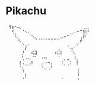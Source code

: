 # Pikachu



     ⢻⣶⠢⢄⠀⠀⠀⠀⠀⠀⠀⠀⠀⠀⠀⠀⠀⠀⠀⠀⠀⠀⠀⢀⣀
     ⠀⢻⡀⠀⠈⠢⢄⠀⠀⠀⠀⠀⠀⠀⠀⠀⠀⠀⠀⣀⠤⠒⠉⣿⡟
     ⠀⠀⠣⡀⠀⠀⠀⠑⢄⢀⣀⣀⣀⣀⣀⣀⠤⠒⠉⠀⠀⠀⢠⠟⠀
     ⠀⠀⠀⠑⢄⠀⡀⠀⠀⠀⠀⠀⠀⠀⠀⠀⠀⠀⠀⠀⠀⡠⠋⠀⠀
     ⠀⠀⠀⠀⠀⡟⠀⠀⠀⠀⠀⠀⠀⠀⠀⢀⠀⠀⠈⢤⠊⠀⠀⠀⠀
     ⠀⠀⠀⠀⡘⠀⠀⢮⣽⠀⠀⠀⠀⠀⠰⣭⡇⠀⠀⠈⢆⠀⠀⠀⠀
     ⠀⠀⠀⠀⢃⠠⢄⠈⠁⠀⠰⠶⠀⠀⠀⠈⠀⡀⣀⠀⠸⡀⠀⠀⠀
     ⠀⠀⠀⢸⠠⣀⣠⠇⠀⠀⡠⠐⠒⡄⠀⠀⠨⡀⢀⠅⠀⡇⠀⠀⠀
     ⠀⠀⠀⠈⢆⠀⠀⠀⠀⠀⠘⠤⠠⠃⠀⠀⠀⠀⠀⠀⠀⢠⠀⠀⠀
     ⠀⠀⠀⠀⠈⡄⠀⠀⠀⠀⠀⠀⠀⠀⠀⠀⠀⠀⠀⠀⠀⢸⠀⠀⠀
     ⠀⠀⠀⠀⠐⠁⠀⠀⠀⠀⠀⠀⠀⠀⠀⠀⠐⠀⠀⠀⠀⠰⠀⠀⠀
